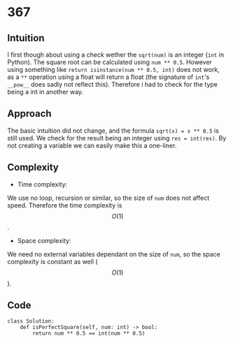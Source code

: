 # 367

## Intuition

I first though about using a check wether the `sqrt(num)` is an integer (`int` in Python). The square root can be calculated using `num ** 0.5`. However using something like `return isinstance(num ** 0.5, int)` does not work, as a `**` operation using a float will return a float (the signature of `int`'s `__pow__` does sadly not reflect this). Therefore i had to check for the type being a int in another way.

## Approach

The basic intuition did not change, and the formula `sqrt(x) = x ** 0.5` is still used. We check for the result being an integer using `res = int(res)`. By not creating a variable we can easily make this a one-liner.

## Complexity

- Time complexity:

We use no loop, recursion or similar, so the size of `num` does not affect speed. Therefore the time complexity is $$O(1)$$.

- Space complexity:

We need no external variables dependant on the size of `num`, so the space complexity is constant as well ($$O(1)$$).

## Code

```python3 []
class Solution:
    def isPerfectSquare(self, num: int) -> bool:
        return num ** 0.5 == int(num ** 0.5) 
```
